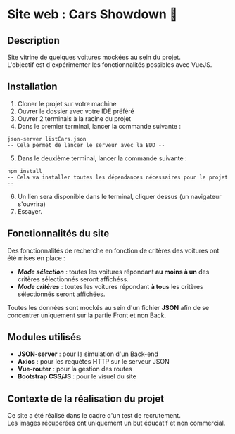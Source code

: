 # Site web : Cars Showdown :car:

## Description

Site vitrine de quelques voitures mockées au sein du projet.  
L'objectif est d'expérimenter les fonctionnalités possibles avec VueJS.

## Installation

1. Cloner le projet sur votre machine
2. Ouvrer le dossier avec votre IDE préféré
3. Ouvrer 2 terminals à la racine du projet
4. Dans le premier terminal, lancer la commande suivante :
```text
json-server listCars.json
-- Cela permet de lancer le serveur avec la BDD --
```
5. Dans le deuxième terminal, lancer la commande suivante :
```text
npm install
-- Cela va installer toutes les dépendances nécessaires pour le projet --
```
6. Un lien sera disponible dans le terminal, cliquer dessus (un navigateur s'ouvrira)
7. Essayer.


## Fonctionnalités du site
Des fonctionnalités de recherche en fonction de critères des voitures ont été mises en place :
- **_Mode sélection_** : toutes les voitures répondant **au moins à un** des critères sélectionnés seront affichéss.
- **_Mode critères_** : toutes les voitures répondant **à tous** les critères sélectionnés seront affichées.

Toutes les données sont mockés au sein d'un fichier **JSON** afin de se concentrer uniquement sur la partie Front et non Back. 

## Modules utilisés
- __JSON-server__ : pour la simulation d'un Back-end
- __Axios__ : pour les requètes HTTP sur le serveur JSON
- __Vue-router__ : pour la gestion des routes
- __Bootstrap CSS/JS__ : pour le visuel du site

## Contexte de la réalisation du projet

Ce site a été réalisé dans le cadre d'un test de recrutement.  
Les images récupérées ont uniquement un but éducatif et non commercial.
